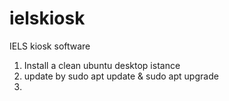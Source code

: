 # ielskiosk
IELS kiosk software
1) Install a clean ubuntu desktop istance
2) update by    sudo apt update & sudo apt upgrade
3) 
